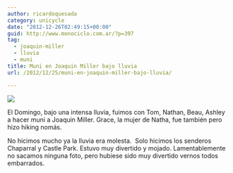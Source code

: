 ```yaml
---
author: ricardoquesada
category: unicycle
date: "2012-12-26T02:49:15+00:00"
guid: http://www.monociclo.com.ar/?p=397
tag:
  - joaquin-miller
  - lluvia
  - muni
title: Muni en Joaquin Miller bajo lluvia
url: /2012/12/25/muni-en-joaquin-miller-bajo-lluvia/

---
```

![](https://lh3.googleusercontent.com/-UTkBHqIeuus/UNumsxA4OoI/AAAAAAAArAo/3U7S9eVIu4Q/s400/IMG_2055.JPG)

El Domingo, bajo una intensa lluvia, fuimos con Tom, Nathan, Beau, Ashley a hacer muni a Joaquin Miller. Grace, la mujer de Natha, fue también pero hizo hiking nomás.

No hicimos mucho ya la lluvia era molesta.  Solo hicimos los senderos Chaparral y Castle Park. Estuvo muy divertido y mojado. Lamentablemente no sacamos ninguna foto, pero hubiese sido muy divertido vernos todos embarrados.
